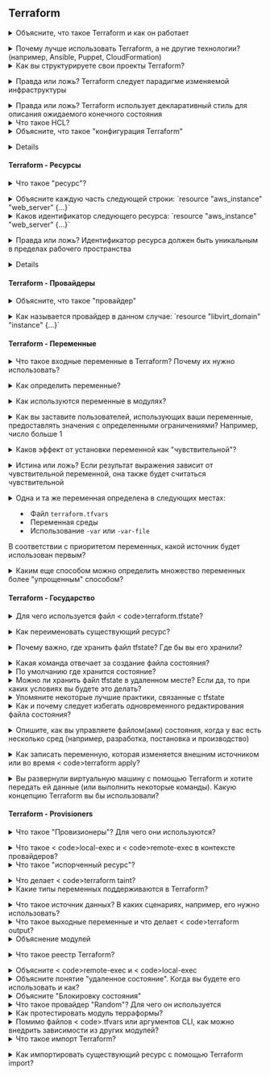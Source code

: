 ## Terraform

<details>
<summary>Объясните, что такое Terraform и как он работает</summary>< br>< b>

[Terraform.io](https://www.terraform.io/intro/index.html#what-is-terraform-): "Terraform - это инструмент инфраструктуры как кода (IaC), который позволяет безопасно и эффективно создавать, изменять и версионировать инфраструктуру."< br>.
</b></details>

<details>
<summary>Почему лучше использовать Terraform, а не другие технологии? (например, Ansible, Puppet, CloudFormation)</summary>< br>< b>

Распространенный *неправильный* ответ - сказать, что Ansible и Puppet - это инструменты управления конфигурацией.
а Terraform - это инструмент инициализации. Хотя технически это верно, это не означает, что Ansible и Puppet не могут
использовать для обеспечения инфраструктуры. Также не объясняется, почему Terraform следует использовать вместо
CloudFormation, если это вообще возможно.

Преимущества Terraform перед другими инструментами:

  * Он следует подходу неизменяемой инфраструктуры, который имеет такие преимущества, как предотвращение дрейфа конфигурации с течением времени
  * Ansible и Puppet более процедурные (вы упоминаете, что нужно выполнить на каждом шаге), а Terraform - декларативный, поскольку вы описываете общее желаемое состояние, а не каждый ресурс или задачу. Вы можете привести пример перехода от 1 к 2 серверам в каждом инструменте. В Terraform вы указываете 2, а в Ansible и puppet вам нужно предоставить только 1 дополнительный сервер, поэтому вам нужно явно указать, что вы предоставляете только один сервер.
</b></details>

<details>
<summary>Как вы структурируете свои проекты Terraform? </summary>< br>< b>

terraform_directory
   providers.tf -> Список провайдеров (источник, версия и т.д.)
   variables.tf -> любая переменная, используемая в других файлах, таких как main.tf
   main.tf -> Перечисляет ресурсы
</b></details>

<details>
<summary>Правда или ложь? Terraform следует парадигме изменяемой инфраструктуры</summary>< br>< b>

Ложь. Terraform следует парадигме неизменяемой инфраструктуры.
</b></details>

<details>
<summary>Правда или ложь? Terraform использует декларативный стиль для описания ожидаемого конечного состояния</summary>< br>< b>
Правда
</b></details>

<details>
<summary>Что такое HCL? </summary>< br>< b>
HCL расшифровывается как Hashicorp Configuration Language. Это язык, который компания Hashicorp сделала для использования в качестве языка конфигурации для ряда своих инструментов, включая terraform.
</b></details>

<details>
<summary>Объясните, что такое "конфигурация Terraform"</summary>< br>< b>

Конфигурация - это корневой модуль вместе с деревом дочерних модулей, которые называются зависимостями от корневого модуля.
</b></details>

<details>
< резюме> Объясните, что делают следующие команды:

  * < code>terraform init</code>
  * <код>терраформный план</код>
  * < code>terraform validate</code>
  * < code>terraform apply</code>
</summary>< br>< b>

< code>terraform init</code> сканирует ваш код, чтобы определить, какие провайдеры вы используете, и загружает их.
< code>terraform plan</code> позволит вам увидеть, что собирается сделать terraform, прежде чем сделать это на самом деле.
< code>terraform validate</code> проверяет, является ли конфигурация синтаксически правильной и внутренне согласованной в пределах каталога.
< code>terraform apply</code> обеспечит ресурсы, указанные в .tf файлах.
</b></details>

#### Terraform - Ресурсы

<details>
<summary>Что такое "ресурс"? </summary>< br>< b>

HashiCorp: "Terraform использует блоки ресурсов для управления инфраструктурой, такой как виртуальные сети, вычислительные экземпляры или компоненты более высокого уровня, такие как записи DNS. Блоки ресурсов представляют собой один или несколько объектов инфраструктуры в конфигурации Terraform".
</b></details>

<details>
<summary>Объясните каждую часть следующей строки: `resource "aws_instance" "web_server" {...}`</summary>< br>< b>

  - ресурс: ключевое слово для определения ресурса
  - "aws_instance": тип ресурса
  - "web_server": имя ресурса
</b></details>

<details>
<summary>Каков идентификатор следующего ресурса: `resource "aws_instance" "web_server" {...}`</summary>< br>< b>

`aws_instance.web_server`
</b></details>

<details>
<summary>Правда или ложь? Идентификатор ресурса должен быть уникальным в пределах рабочего пространства</summary>< br>< b>

Правда
</b></details>

<details>
< резюме> Объясните каждое из следующих положений в отношении ресурсов

  * Аргументы
  * Атрибуты
  * Мета-аргументы</summary>< br>< b>
  
  - Аргументы: конфигурации, специфичные для ресурсов
  - Атрибуты: значения, выставляемые ресурсом в форме `resource_type.resource_name.attribute_name`. Обычно они устанавливаются провайдером или API.
  - Мета-аргументы: Функции Terraform для изменения поведения ресурса
</b></details>

#### Terraform - Провайдеры

<details>
<summary>Объясните, что такое "провайдер"</summary>< br>< b>

[terraform.io](https://www.terraform.io/docs/language/providers/index.html): "Terraform полагается на плагины, называемые "провайдерами", для взаимодействия с облачными провайдерами, поставщиками SaaS и другими API... Каждый провайдер добавляет набор типов ресурсов и/или источников данных, которыми Terraform может управлять. Каждый тип ресурса реализуется провайдером; без провайдеров Terraform не может управлять ни одним видом инфраструктуры."
</b></details>

<details>
<summary>Как называется провайдер в данном случае: `resource "libvirt_domain" "instance" {...}`</summary>< br>< b>

libvirt
</b></details>

#### Terraform - Переменные

<details>
<summary>Что такое входные переменные в Terraform? Почему их нужно использовать? </summary>< br>< b>

Входные переменные служат параметрами модуля в Terraform. Они позволяют вам, например, один раз определить значение переменной и использовать эту переменную в разных местах модуля, чтобы в следующий раз, когда вы захотите изменить значение, вы изменили его в одном месте, а не меняли значение в разных местах модуля.
</b></details>

<details>
<summary>Как определить переменные?</summary>< br>< b>

```
переменная "app_id" {
  тип = строка
  описание = "Идентификатор приложения"
  по умолчанию = "некоторое_значение"
}
```

Обычно они определяются в собственном файле (например, vars.tf).
</b></details>

<details>
<summary>Как используются переменные в модулях?</summary>< br>< b>

На них ссылаются с помощью `var.VARIABLE_NAME`.

vars.tf:

```
переменная "память" {
  тип = строка
  по умолчанию "8192"
}

переменная "cpu" {
  тип = строка
  по умолчанию = "4"
}
```

main.tf:

```
ресурс "libvirt_domain" "vm1" {
   имя = "vm1"
   память = var.memory
   cpu = var.cpu
}
```
</b></details>

<details>
<summary>Как вы заставите пользователей, использующих ваши переменные, предоставлять значения с определенными ограничениями? Например, число больше 1</summary>< br>< b>

Использование блока `оценка`

```
переменная "some_var" {
  тип = число
  
  валидация {
    условие = var.some_var > 1
    error_message = "необходимо указать число больше 1"
  }

}
```
</b></details>

<details>
<summary>Каков эффект от установки переменной как "чувствительной"?</summary>< br>< b>

Он не показывает свое значение, когда вы запускаете `terraform apply` или `terraform plan`, но в конечном итоге оно все равно записывается в файл состояния.
</b></details>

<details>
<summary>Истина или ложь? Если результат выражения зависит от чувствительной переменной, она также будет считаться чувствительной</summary>< br>< b>

Правда
</b></details>

<details>
<summary> Одна и та же переменная определена в следующих местах:

  - Файл `terraform.tfvars`
  - Переменная среды
  - Использование `-var` или `-var-file`
  
В соответствии с приоритетом переменных, какой источник будет использован первым? </summary>< br>< b>

Порядок такой:

  - Переменная среды
  - Файл `terraform.tfvars`
  - Использование `-var` или `-var-file`
</b></details>

<details>
<summary>Каким еще способом можно определить множество переменных более "упрощенным" способом?</summary>< br>< b>

Использование файла `.tfvars`, который содержит переменную, состоящую из простых имен переменных, назначается таким образом:

```
x = 2
y = "марио"
z = "Луиджи"
```
</b></details>

#### Terraform - Государство

<details>
<summary>Для чего используется файл < code>terraform.tfstate</code>? </summary>< br>< b>

Он отслеживает идентификаторы созданных ресурсов, чтобы Terraform знал, чем он управляет.
</b></details>

<details>
<summary>Как переименовать существующий ресурс?</summary>< br>< b>

государство терраформ мв
</b></details>

<details>
<summary>Почему важно, где хранить файл tfstate? Где бы вы его хранили? </summary>< br>< b>

  - tfstate содержит учетные данные в виде обычного текста. Не стоит размещать его в общедоступном месте.
  - tfstate не должен изменяться одновременно, поэтому размещение его в общем месте, доступном для всех с правами "запись", может привести к проблемам. (Удаленное состояние Terraform не имеет такой проблемы).
  - tfstate является важным файлом. Поэтому, возможно, лучше поместить его в место, где регулярно создаются резервные копии.

Поэтому tfstate не следует хранить в git-репозиториях. Лучшим вариантом является защищенное хранение, например, защищенные ведра.
</b></details>

<details>
<summary>Какая команда отвечает за создание файла состояния? </summary>< br>< b>

  - terraform apply file.terraform
  - Вышеприведенная команда создаст файл tfstate в рабочей папке.
</b></details>

<details>
<summary>По умолчанию где хранится состояние? </summary>< br>< b>

  - По умолчанию состояние хранится в локальном файле с именем terraform.tfstate.
</b></details>

<details>
<summary>Можно ли хранить файл tfstate в удаленном месте? Если да, то при каких условиях вы будете это делать? </summary>< br>< b>

  - Да, его также можно хранить удаленно, что лучше работает в командной среде. При условии, что удаленное расположение не является общедоступным, поскольку файл tfstate содержит также конфиденциальную информацию. Доступ к этому удаленному местоположению должен быть открыт только для членов команды.
</b></details>

<details>
<summary>Упомяните некоторые лучшие практики, связанные с tfstate</summary>< br>< b>

  - Не редактируйте его вручную. tfstate был разработан для манипуляций с terraform, а не для пользователей напрямую.
  - Храните его в защищенном месте (поскольку он может содержать учетные данные и вообще конфиденциальную информацию)
  - Регулярно создавайте резервные копии, чтобы в случае необходимости можно было легко откатиться назад. 
  - Храните его в удаленном общем хранилище. Это особенно необходимо при работе в команде, когда состояние может быть обновлено любым из членов команды.
  - Включите версионирование, если хранилище, в котором вы храните файл состояния, поддерживает его. Версионирование отлично подходит для резервного копирования и отката в случае возникновения проблем.
</b></details>

<details>
<summary>Как и почему следует избегать одновременного редактирования файла состояния?</summary>< br>< b>

Если два пользователя или процесса одновременно редактируют файл состояния, это может привести к некорректному файлу состояния, который на самом деле не представляет состояние ресурсов.< br>.

Чтобы избежать этого, Terraform может применить блокировку состояния, если бэкенд поддерживает это. Например, AWS s3 поддерживает блокировку состояния и согласованность через DynamoDB. Часто, если бэкенд поддерживает это, Terraform будет использовать блокировку состояния автоматически, поэтому от пользователя ничего не требуется для ее активации.
</b></details>

<details>
<summary> Опишите, как вы управляете файлом(ами) состояния, когда у вас есть несколько сред (например, разработка, постановка и производство)</summary>< br>< b>

Здесь нет правильного или неправильного, но кажется, что в целом предпочтительнее иметь отдельный файл состояния для каждой среды.
</b></details>

<details>
<summary>Как записать переменную, которая изменяется внешним источником или во время < code>terraform apply</code>? </summary>< br>< b>

Вы используете его следующим образом: <код>переменная "my_var" {}</код>.
</b></details>

<details>
<summary>Вы развернули виртуальную машину с помощью Terraform и хотите передать ей данные (или выполнить некоторые команды). Какую концепцию Terraform вы бы использовали? </summary>< br>< b>

[Provisioners](https://www.terraform.io/docs/language/resources/provisioners)
</b></details>

#### Terraform - Provisioners

<details>
<summary>Что такое "Провизионеры"? Для чего они используются? </summary>< br>< b>

Провизионеры используются для выполнения действий на локальной или удаленной машине. Это очень полезно в случае, если вы создали экземпляр и хотите сделать пару изменений на созданной машине без необходимости вручную заходить на нее после завершения работы Terraform и запускать их вручную.
</b></details>

<details>
<summary>Что такое < code>local-exec</code> и < code>remote-exec</code> в контексте провайдеров? </summary>< br>< b>
</b></details>

<details>
<summary>Что такое "испорченный ресурс"? </summary>< br>< b>

Это ресурс, который был успешно создан, но потерпел неудачу во время инициализации. Terraform потерпит неудачу и пометит этот ресурс как "испорченный".
</b></details>

<details>
<summary>Что делает < code>terraform taint</code>? </summary>< br>< b>
< code>terraform taint resource.id</code> вручную помечает ресурс как испорченный в файле состояния. Таким образом, когда вы запустите < code>terraform apply</code> в следующий раз, ресурс будет уничтожен и создан заново.
</b></details>

<details>
<summary>Какие типы переменных поддерживаются в Terraform? </summary>< br>< b>

строка
номер
bool
список(< ТИП>)
set(< TYPE>)
map(< TYPE>)
object({< ATTR_NAME> = < TYPE>, ... })
кортеж([< ТИП>, ...])
</b></details>

<details>
<summary>Что такое источник данных? В каких сценариях, например, его нужно использовать? </summary>< br>< b>
Источники данных ищут или вычисляют значения, которые могут быть использованы в других местах конфигурации терраформы.

Существует довольно много случаев, когда вам может понадобиться их использовать:
* вы хотите ссылаться на ресурсы, не управляемые через терраформу
* вы хотите ссылаться на ресурсы, управляемые другим модулем терраформы
* вы хотите чисто вычислить значение с проверкой типов, например, с помощью < code>aws_iam_policy_document</code>.
</b></details>

<details>
<summary>Что такое выходные переменные и что делает < code>terraform output</code>? </summary>< br>< b>
Выходные переменные - это именованные значения, которые берутся из атрибутов модуля. Они хранятся в состоянии терраформы и могут быть использованы другими модулями через < code>remote_state</code>.
</b></details>

<details>
<summary>Объяснение модулей</summary>

Модуль Terraform - это набор конфигурационных файлов Terraform в одном каталоге. Модули - это небольшие, многократно используемые конфигурации Terraform, которые позволяют вам управлять группой связанных ресурсов так, как будто это один ресурс. Даже простая конфигурация, состоящая из одного каталога с одним или несколькими файлами .tf, является модулем. Когда вы запускаете команды Terraform непосредственно из такого каталога, он считается корневым модулем. Таким образом, в этом смысле каждая конфигурация Terraform является частью модуля.
</b></details>

<details>
<summary>Что такое реестр Terraform? </summary>< br>< b>

Реестр Terraform предоставляет централизованное место для официальных и управляемых сообществом провайдеров и модулей.
</b></details>

<details>
<summary>Объясните < code>remote-exec</code> и < code>local-exec</code></summary>< br>< b>
</b></details>


<details>
<summary>Объясните понятие "удаленное состояние". Когда вы будете его использовать и как? </summary>< br>< b>
  Terraform генерирует json-файл `terraform.tfstate`, описывающий компоненты/услуги, предоставленные указанным провайдером. Удаленный
  Государство хранит этот файл на удаленном носителе, чтобы обеспечить совместную работу команды.
</b></details>

<details>
<summary>Объясните "Блокировку состояния"</summary>< br>< b>
  Блокировка состояния - это механизм, который блокирует операции над определенным файлом состояния от нескольких абонентов, чтобы избежать конфликтующих операций от разных членов команды. Как только блокировка операции первого абонента будет снята, другой член команды может приступать к выполнению операции
  выполнять свою собственную операцию. Тем не менее, Terraform сначала проверит файл состояния на предмет того, существует ли уже нужный ресурс и
  если нет, он продолжает его создавать.
</b></details>

<details>
<summary>Что такое провайдер "Random"? Для чего он используется</summary>< br>< b>
 Случайный поставщик помогает генерировать цифровые или буквенные символы для использования в качестве префикса или суффикса для желаемого именованного идентификатора.
</b></details>

<details>
<summary>Как протестировать модуль терраформы?</summary>< br>< b>
  Можно привести много примеров, но наиболее распространенным ответом будет использование инструмента < code>terratest</code> и проверка того, что модуль может быть инициализирован, может создавать ресурсы и может уничтожать эти ресурсы.
</b></details>

<details>
<summary>Помимо файлов < code>.tfvars</code> или аргументов CLI, как можно внедрить зависимости из других модулей?</summary>< br>< b>
  Встроенный в terraform способ заключается в использовании < code>remote-state</code> для поиска выходов из других модулей.
  В сообществе также распространено использование инструмента под названием < code>terragrunt</code> для явного внедрения переменных между модулями.
</b></details>

<details>
<summary>Что такое импорт Terraform? </summary>< br>< b>

Terraform import используется для импорта существующей инфраструктуры. Он позволяет принести ресурсы, созданные другими способами (например, запущенные вручную облачные ресурсы), и передать их под управление Terraform. 
</b></details>

<details>
<summary>Как импортировать существующий ресурс с помощью Terraform import?</summary>< br>< b>

1. Определите, какой ресурс вы хотите импортировать.
2. Напишите код терраформирования, соответствующий конфигурации данного ресурса.
3. Выполните команду terraform < code>terraform import RESOURCE ID</code>< br>

например. Допустим, вы хотите импортировать экземпляр aws. Тогда вы выполните следующие действия:
1. Определите этот экземпляр aws в консоли
2. Обратитесь к его конфигурации и напишите код Terraform, который будет выглядеть примерно так:
```
ресурс "aws_instance" "tf_aws_instance" {
  ami = data.aws_ami.ubuntu.id
  instance_type = "t3.micro"

  теги = {
    Имя = "import-me"
  }
}
```
3. Запустите команду terraform <код>terraform import aws_instance.tf_aws_instance i-12345678</код>.
</b></details>
